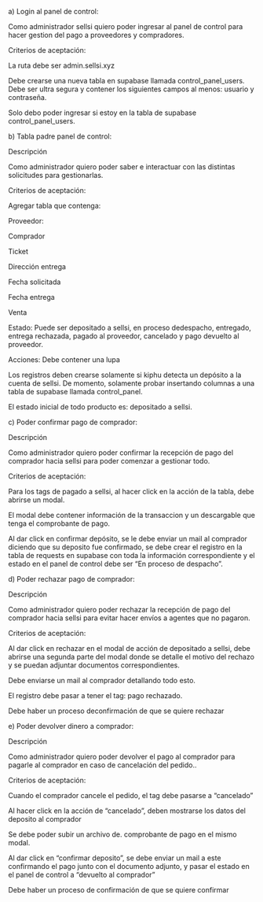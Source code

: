 a)
Login al panel de control:

Como administrador sellsi quiero poder ingresar al panel de control para hacer gestion del pago a proveedores y compradores.

Criterios de aceptación:

La ruta debe ser admin.sellsi.xyz

Debe crearse una nueva tabla en supabase llamada control_panel_users. Debe ser ultra segura y contener los siguientes campos al menos: usuario y contraseña.

Solo debo poder ingresar si estoy en la tabla de supabase control_panel_users.

b)
Tabla padre panel de control:

Descripción

Como administrador quiero poder saber e interactuar con las distintas solicitudes para gestionarlas.

Criterios de aceptación:

Agregar tabla que contenga:

Proveedor: 

Comprador

Ticket

Dirección entrega

Fecha solicitada

Fecha entrega

Venta

Estado: Puede ser depositado a sellsi, en proceso dedespacho, entregado, entrega rechazada, pagado al proveedor, cancelado y pago devuelto al proveedor. 

Acciones: Debe contener una lupa

Los registros deben crearse solamente si kiphu detecta un depósito a la cuenta de sellsi. De momento, solamente probar insertando columnas a una tabla de supabase llamada control_panel.

El estado inicial de todo producto es: depositado a sellsi.

c)
Poder confirmar pago de comprador:

Descripción

Como administrador quiero poder confirmar la recepción de pago del comprador hacia sellsi para poder comenzar a gestionar todo.

Criterios de aceptación:

Para los tags de pagado a sellsi, al hacer click en la acción de la tabla, debe abrirse un modal. 

El modal debe contener información de la transaccion y un descargable que tenga el comprobante de pago.

Al dar click en confirmar depósito, se le debe enviar un mail al comprador diciendo que su deposito fue confirmado, se debe crear el registro en la tabla de requests en supabase con toda la información correspondiente y el estado en el panel de control debe ser “En proceso de despacho”.

d)
 Poder rechazar pago de comprador:

 Descripción

Como administrador quiero poder rechazar la recepción de pago del comprador hacia sellsi para evitar hacer envíos a agentes que no pagaron.

Criterios de aceptación:

Al dar click en rechazar en el modal de acción de depositado a sellsi, debe abrirse una segunda parte del modal donde se detalle el motivo del rechazo y se puedan adjuntar documentos correspondientes.

Debe enviarse un mail al comprador detallando todo esto.

El registro debe pasar a tener el tag: pago rechazado.

Debe haber un proceso deconfirmación de que se quiere rechazar

e)
Poder devolver dinero a comprador:

Descripción

Como administrador quiero poder devolver el pago al comprador para pagarle al comprador en caso de cancelación del pedido..

Criterios de aceptación:

Cuando el comprador cancele el pedido, el tag debe pasarse a “cancelado”

Al hacer click en la acción de “cancelado”, deben mostrarse los datos del deposito al comprador

Se debe poder subir un archivo de. comprobante de pago en el mismo modal.

Al dar click en “confirmar deposito”, se debe enviar un mail a este confirmando el pago junto con el documento adjunto,  y pasar el estado en el panel de control a “devuelto al comprador”

Debe haber un proceso de confirmación de que se quiere  confirmar
